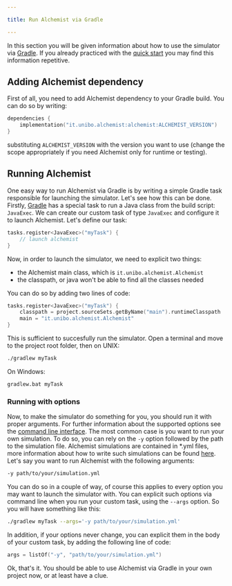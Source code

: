 ```yaml
---

title: Run Alchemist via Gradle

---
```

In this section you will be given information about how to use the simulator via [Gradle](https://gradle.org). If you already practiced with the [quick start](quickstart.md) you may find this information repetitive.

## Adding Alchemist dependency

First of all, you need to add Alchemist dependency to your Gradle build. You can do so by writing:
```kotlin
dependencies {
    implementation("it.unibo.alchemist:alchemist:ALCHEMIST_VERSION")
}
```
substituting `ALCHEMIST_VERSION` with the version you want to use (change the scope appropriately if you need Alchemist only for runtime or testing).

## Running Alchemist

One easy way to run Alchemist via Gradle is by writing a simple Gradle task responsible for launching the simulator. Let's see how this can be done. Firstly, [Gradle](https://gradle.org) has a special task to run a Java class from the build script: `JavaExec`. We can create our custom task of type `JavaExec` and configure it to launch Alchemist. Let's define our task:
```kotlin
tasks.register<JavaExec>("myTask") {
    // launch alchemist
}
```
Now, in order to launch the simulator, we need to explicit two things:
- the Alchemist main class, which is `it.unibo.alchemist.Alchemist`
- the classpath, or java won't be able to find all the classes needed

You can do so by adding two lines of code:
```kotlin
tasks.register<JavaExec>("myTask") {
    classpath = project.sourceSets.getByName("main").runtimeClasspath
    main = "it.unibo.alchemist.Alchemist"
}
```
This is sufficient to succesfully run the simulator. Open a terminal and move to the project root folder, then on UNIX:
```bash
./gradlew myTask
```
On Windows:
```
gradlew.bat myTask
```

### Running with options

Now, to make the simulator do something for you, you should run it with proper arguments. For further information about the supported options see the [command line interface](quickstart.md#command-line-interface). The most common case is you want to run your own simulation. To do so, you can rely on the `-y` option followed by the path to the simulation file. Alchemist simulations are contained in *.yml files, more information about how to write such simulations can be found [here](yaml.md). Let's say you want to run Alchemist with the following arguments:
```bash
-y path/to/your/simulation.yml
```
You can do so in a couple of way, of course this applies to every option you may want to launch the simulator with. You can explicit such options via command line when you run your custom task, using the `--args` option. So you will have something like this:
```bash
./gradlew myTask --args='-y path/to/your/simulation.yml'
```
In addition, if your options never change, you can explicit them in the body of your custom task, by adding the following line of code:

```kotlin
args = listOf("-y", "path/to/your/simulation.yml")
```

Ok, that's it. You should be able to use Alchemist via Gradle in your own project now, or at least have a clue.